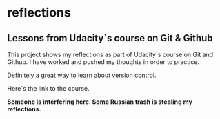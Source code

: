# reflections

## Lessons from Udacity`s course on Git & Github

This project shows my reflections as part of Udacity`s course on Git and Github.
I have worked and pushed my thoughts in order to practice.

Definitely a great way to learn about version control.

Here`s the link to the course.

**Someone is interfering here. Some Russian trash is stealing my reflections.**
